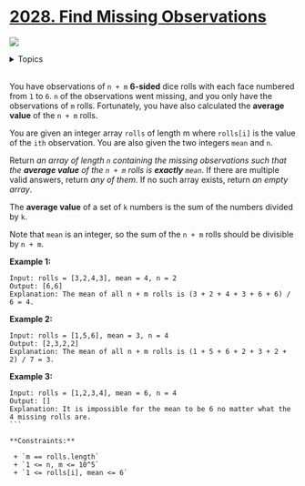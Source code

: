# [2028. Find Missing Observations](https://leetcode-cn.com/problems/find-missing-observations/)

![](https://img.shields.io/badge/Difficulty-Medium-F8AF40.svg)

<details>
<summary>Topics</summary>

* [`Array`](https://leetcode.com/tag/array/)
* [`Matrix`](https://leetcode.com/tag/matrix/)

</details>
<br />

You have observations of `n + m` **6-sided** dice rolls with each face numbered from `1` to `6`. `n` of the observations went missing, and you only have the observations of `m` rolls. Fortunately, you have also calculated the **average value** of the `n + m` rolls.

You are given an integer array `rolls` of length m where `rolls[i]` is the value of the `ith` observation. You are also given the two integers `mean` and `n`.

Return *an array of length `n` containing the missing observations such that the **average value** of the `n + m` rolls is **exactly** `mean`*. If there are multiple valid answers, return *any of them*. If no such array exists, return *an empty array*.

The **average value** of a set of `k` numbers is the sum of the numbers divided by `k`.

Note that `mean` is an integer, so the sum of the `n + m` rolls should be divisible by `n + m`.

**Example 1:**

```
Input: rolls = [3,2,4,3], mean = 4, n = 2
Output: [6,6]
Explanation: The mean of all n + m rolls is (3 + 2 + 4 + 3 + 6 + 6) / 6 = 4.
```

**Example 2:**

```
Input: rolls = [1,5,6], mean = 3, n = 4
Output: [2,3,2,2]
Explanation: The mean of all n + m rolls is (1 + 5 + 6 + 2 + 3 + 2 + 2) / 7 = 3.
```

**Example 3:**

```
Input: rolls = [1,2,3,4], mean = 6, n = 4
Output: []
Explanation: It is impossible for the mean to be 6 no matter what the 4 missing rolls are.
``` 

**Constraints:**

 + `m == rolls.length`
 + `1 <= n, m <= 10^5`
 + `1 <= rolls[i], mean <= 6`
